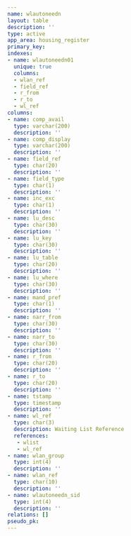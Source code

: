 ```yaml
---
name: wlautoneedn
layout: table
description: ''
type: active
app_area: housing_register
primary_key: 
indexes:
- name: wlautoneedn01
  unique: true
  columns:
  - wlan_ref
  - field_ref
  - r_from
  - r_to
  - wl_ref
columns:
- name: comp_avail
  type: varchar(200)
  description: ''
- name: comp_display
  type: varchar(200)
  description: ''
- name: field_ref
  type: char(20)
  description: ''
- name: field_type
  type: char(1)
  description: ''
- name: inc_exc
  type: char(1)
  description: ''
- name: lu_desc
  type: char(30)
  description: ''
- name: lu_key
  type: char(30)
  description: ''
- name: lu_table
  type: char(20)
  description: ''
- name: lu_where
  type: char(30)
  description: ''
- name: mand_pref
  type: char(1)
  description: ''
- name: narr_from
  type: char(30)
  description: ''
- name: narr_to
  type: char(30)
  description: ''
- name: r_from
  type: char(20)
  description: ''
- name: r_to
  type: char(20)
  description: ''
- name: tstamp
  type: timestamp
  description: ''
- name: wl_ref
  type: char(3)
  description: Waiting List Reference
  references:
   - wlist
   - wl_ref
- name: wlan_group
  type: int(4)
  description: ''
- name: wlan_ref
  type: char(10)
  description: ''
- name: wlautoneedn_sid
  type: int(4)
  description: ''
relations: []
pseudo_pk: 
---
```



